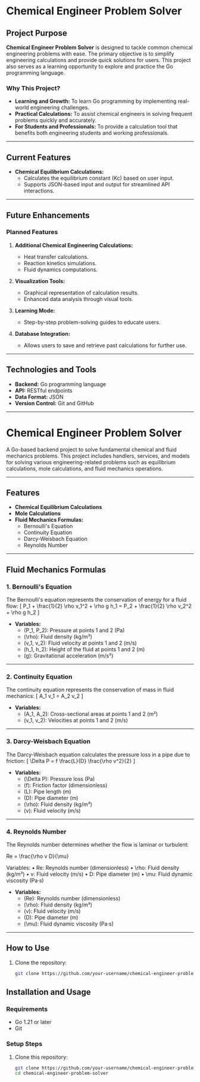 # Chemical Engineer Problem Solver

## Project Purpose

**Chemical Engineer Problem Solver** is designed to tackle common chemical engineering problems with ease. The primary objective is to simplify engineering calculations and provide quick solutions for users. This project also serves as a learning opportunity to explore and practice the Go programming language.

### Why This Project?

- **Learning and Growth:** To learn Go programming by implementing real-world engineering challenges.
- **Practical Calculations:** To assist chemical engineers in solving frequent problems quickly and accurately.
- **For Students and Professionals:** To provide a calculation tool that benefits both engineering students and working professionals.

---

## Current Features

- **Chemical Equilibrium Calculations:**
  - Calculates the equilibrium constant (Kc) based on user input.
  - Supports JSON-based input and output for streamlined API interactions.

---

## Future Enhancements

### **Planned Features**

1. **Additional Chemical Engineering Calculations:**

   - Heat transfer calculations.
   - Reaction kinetics simulations.
   - Fluid dynamics computations.

2. **Visualization Tools:**

   - Graphical representation of calculation results.
   - Enhanced data analysis through visual tools.

3. **Learning Mode:**

   - Step-by-step problem-solving guides to educate users.

4. **Database Integration:**
   - Allows users to save and retrieve past calculations for further use.

---

## Technologies and Tools

- **Backend:** Go programming language
- **API:** RESTful endpoints
- **Data Format:** JSON
- **Version Control:** Git and GitHub

---

# Chemical Engineer Problem Solver

A Go-based backend project to solve fundamental chemical and fluid mechanics problems. This project includes handlers, services, and models for solving various engineering-related problems such as equilibrium calculations, mole calculations, and fluid mechanics operations.

---

## **Features**

- **Chemical Equilibrium Calculations**
- **Mole Calculations**
- **Fluid Mechanics Formulas:**
  - Bernoulli's Equation
  - Continuity Equation
  - Darcy-Weisbach Equation
  - Reynolds Number

---

## **Fluid Mechanics Formulas**

### **1. Bernoulli's Equation**

The Bernoulli's equation represents the conservation of energy for a fluid flow:
\[
P_1 + \frac{1}{2} \rho v_1^2 + \rho g h_1 = P_2 + \frac{1}{2} \rho v_2^2 + \rho g h_2
\]

- **Variables:**
  - \(P_1, P_2\): Pressure at points 1 and 2 (Pa)
  - \(\rho\): Fluid density (kg/m³)
  - \(v_1, v_2\): Fluid velocity at points 1 and 2 (m/s)
  - \(h_1, h_2\): Height of the fluid at points 1 and 2 (m)
  - \(g\): Gravitational acceleration (m/s²)

---

### **2. Continuity Equation**

The continuity equation represents the conservation of mass in fluid mechanics:
\[
A_1 v_1 = A_2 v_2
\]

- **Variables:**
  - \(A_1, A_2\): Cross-sectional areas at points 1 and 2 (m²)
  - \(v_1, v_2\): Velocities at points 1 and 2 (m/s)

---

### **3. Darcy-Weisbach Equation**

The Darcy-Weisbach equation calculates the pressure loss in a pipe due to friction:
\[
\Delta P = f \frac{L}{D} \frac{\rho v^2}{2}
\]

- **Variables:**
  - \(\Delta P\): Pressure loss (Pa)
  - \(f\): Friction factor (dimensionless)
  - \(L\): Pipe length (m)
  - \(D\): Pipe diameter (m)
  - \(\rho\): Fluid density (kg/m³)
  - \(v\): Fluid velocity (m/s)

---

### **4. Reynolds Number**

The Reynolds number determines whether the flow is laminar or turbulent:

Re = \frac{\rho v D}{\mu}

Variables:
• Re: Reynolds number (dimensionless)
• \rho: Fluid density (kg/m³)
• v: Fluid velocity (m/s)
• D: Pipe diameter (m)
• \mu: Fluid dynamic viscosity (Pa·s)

- **Variables:**
  - \(Re\): Reynolds number (dimensionless)
  - \(\rho\): Fluid density (kg/m³)
  - \(v\): Fluid velocity (m/s)
  - \(D\): Pipe diameter (m)
  - \(\mu\): Fluid dynamic viscosity (Pa·s)

---

## **How to Use**

1. Clone the repository:
   ```bash
   git clone https://github.com/your-username/chemical-engineer-problem-solver.git
   ```

## Installation and Usage

### **Requirements**

- Go 1.21 or later
- Git

### **Setup Steps**

1. Clone this repository:
   ```bash
   git clone https://github.com/your-username/chemical-engineer-problem-solver.git
   cd chemical-engineer-problem-solver
   ```
